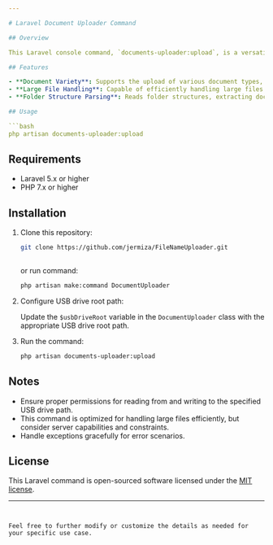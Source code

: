 ```yaml
---

# Laravel Document Uploader Command

## Overview

This Laravel console command, `documents-uploader:upload`, is a versatile tool designed for efficiently handling the upload of various types of documents, including pictures, PDFs, and more, into the database. It is capable of processing large files (e.g., 20GB, 30GB) and reads folder structures, extracting file names, and storing them in the database based on folder names.

## Features

- **Document Variety**: Supports the upload of various document types, such as pictures, PDFs, and more.
- **Large File Handling**: Capable of efficiently handling large files up to 20GB, 30GB, etc.
- **Folder Structure Parsing**: Reads folder structures, extracting document names, and organizes them in the database.

## Usage

```bash
php artisan documents-uploader:upload
```

## Requirements

- Laravel 5.x or higher
- PHP 7.x or higher

## Installation

1. Clone this repository:

   ```bash
   git clone https://github.com/jermiza/FileNameUploader.git
    
   ```
   
   or run command:
   
      ```bash 
    php artisan make:command DocumentUploader
   ```

3. Configure USB drive root path:

   Update the `$usbDriveRoot` variable in the `DocumentUploader` class with the appropriate USB drive root path.

4. Run the command:

   ```bash
   php artisan documents-uploader:upload
   ```

## Notes

- Ensure proper permissions for reading from and writing to the specified USB drive path.
- This command is optimized for handling large files efficiently, but consider server capabilities and constraints.
- Handle exceptions gracefully for error scenarios.

## License

This Laravel command is open-sourced software licensed under the [MIT license](LICENSE.md).

---
```


Feel free to further modify or customize the details as needed for your specific use case.
